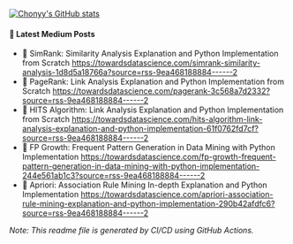 [![Chonyy's GitHub stats](https://github-readme-stats.vercel.app/api?username=chonyy&show_icons=true&theme=vue-dark&hide=commits,prs,issues,contribs&line_height=100&hide_rank=true)](https://github.com/chonyy/github-readme-stats)

#### 📗 Latest Medium Posts

<!-- BLOG-POST-LIST:START -->
 - 💫 SimRank: Similarity Analysis Explanation and Python Implementation from Scratch https://towardsdatascience.com/simrank-similarity-analysis-1d8d5a18766a?source=rss-9ea468188884------2
 - 💫 PageRank: Link Analysis Explanation and Python Implementation from Scratch https://towardsdatascience.com/pagerank-3c568a7d2332?source=rss-9ea468188884------2
 - 💫 HITS Algorithm: Link Analysis Explanation and Python Implementation from Scratch https://towardsdatascience.com/hits-algorithm-link-analysis-explanation-and-python-implementation-61f0762fd7cf?source=rss-9ea468188884------2
 - 💯 FP Growth: Frequent Pattern Generation in Data Mining with Python Implementation https://towardsdatascience.com/fp-growth-frequent-pattern-generation-in-data-mining-with-python-implementation-244e561ab1c3?source=rss-9ea468188884------2
 - 💫 Apriori: Association Rule Mining In-depth Explanation and Python Implementation https://towardsdatascience.com/apriori-association-rule-mining-explanation-and-python-implementation-290b42afdfc6?source=rss-9ea468188884------2<!-- BLOG-POST-LIST:END -->

*Note: This readme file is generated by CI/CD using GitHub Actions.*
